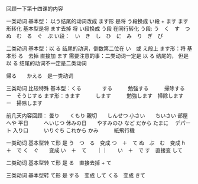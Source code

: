 回顾一下第十四课的内容

一类动词
基本型： 以う结尾的动词改成 ます形 是将 う段换成 い段 + ます
ます形转化 基本型是将 ます去掉 将 い段换成 う段 在同行转化
う段: う　く　す　つ　ぬ　む　る　ぐ　ぷ
い段：　い　き　し　ひ　に　み　り　ぎ　ぴ


二类动词
基本型：以 る 结尾的动词，倒数第二位在 い　或 え段上
ます形：将 基本形 る　去掉 直接加 ます
需要注意的事：二类动词一定是 以 る 结尾的， 但是 以 る 结尾的动词不一定是二类动词

帰る　　かえる　是一类动词

三类动词
比较特殊
基本型：くる　　　　する　　　勉強する　　　掃除する　ー　そうじする
ます形：きます　　　します　　　勉強します　掃除します　ー　掃除します



前几天内容回顾：
曇り　　くもり
親切　　しんせつ
小さい　　ちいさい
部屋　　　へや
平日　　　へいじつ
休みの日　　やすみのひ
など
だから
たまに　
デパート
入り口　　　いりぐち
これから
かみ　　　紙飛行機



一类动词 基本型转 て形 是
う　つ　る　变成 つ　＋　て
ぬ　ぶ　む　变成 h　＋　で
く　ぐ　　变成 い　＋　て　　｜｜　　い　＋　で
す　直接变 して

二类动词 基本型转 て形 是
る　直接去掉 + て

三类动词 基本型转 て形 是
する　变成 して
くる　变成 きて　　





